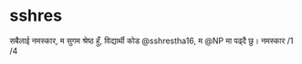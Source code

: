 # sshres
सबैलाई नमस्कार, म सुगम श्रेष्ठ हुँ, विद्यार्थी कोड @sshrestha16, म @NP मा पढ्दै छु। नमस्कार
/1
/4
